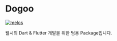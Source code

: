 # Dogoo

[![melos](https://img.shields.io/badge/maintained%20with-melos-f700ff.svg?style=flat-square)](https://github.com/invertase/melos)

웰시의 Dart & Flutter 개발을 위한 범용 Package입니다.
